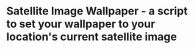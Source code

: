 # Satellite Image Wallpaper - a script to set your wallpaper to your location's current satellite image
